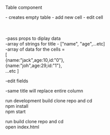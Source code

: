 Table component
<Table> - creates empty table
    - add new cell 
    - edit cell


<Table title={title} data={data}> <br>
    -pass props to diplay data <br>
    -array of strings for title - ["name", "age",...etc] <br>
    -array of data for the cells =  <br>
   [<br/>
      {name:"jack",age:10,id:"0"}, <br/>
       {name:"joh",age:29,id:"1"}, <br/>
       ...etc 
   ]


-edit fields

-same title will replace entire column

    
run development build 
    clone repo and cd <br>
    npm install <br>
    npm start <br>
    
run build 
    clone repo and cd <br>
    open index.html <br>
